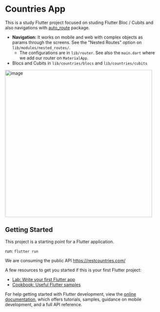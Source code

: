 # Countries App

This is a study Flutter project focused on studing Flutter Bloc / Cubits and also navigations with [auto_route](https://pub.dev/packages/auto_route) package.

 - **Navigation:** It works on mobile and web with complex objects as params through the screens. See the "Nested Routes" option on `lib/modules/nested_routes/`.
   - The configurations are in `lib/router`. See also the `main.dart` where we add our router on `MaterialApp`.
 - Blocs and Cubits in `lib/countries/blocs` and `lib/countries/cubits`

<img width="482" alt="image" src="https://github.com/user-attachments/assets/4a742b50-8a1d-4134-94a4-74e377771645" />


## Getting Started

This project is a starting point for a Flutter application.

run: `flutter run`

We are consuming the public API https://restcountries.com/

A few resources to get you started if this is your first Flutter project:

- [Lab: Write your first Flutter app](https://docs.flutter.dev/get-started/codelab)
- [Cookbook: Useful Flutter samples](https://docs.flutter.dev/cookbook)

For help getting started with Flutter development, view the
[online documentation](https://docs.flutter.dev/), which offers tutorials,
samples, guidance on mobile development, and a full API reference.
